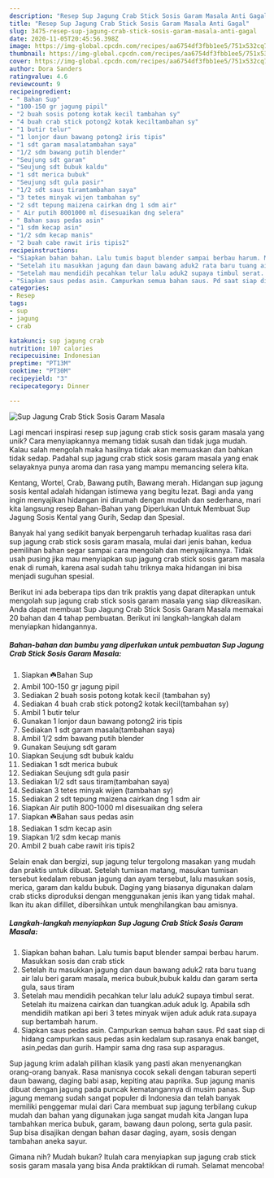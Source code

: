 ```yaml
---
description: "Resep Sup Jagung Crab Stick Sosis Garam Masala Anti Gagal"
title: "Resep Sup Jagung Crab Stick Sosis Garam Masala Anti Gagal"
slug: 3475-resep-sup-jagung-crab-stick-sosis-garam-masala-anti-gagal
date: 2020-11-05T20:45:56.398Z
image: https://img-global.cpcdn.com/recipes/aa6754df3fbb1ee5/751x532cq70/sup-jagung-crab-stick-sosis-garam-masala-foto-resep-utama.jpg
thumbnail: https://img-global.cpcdn.com/recipes/aa6754df3fbb1ee5/751x532cq70/sup-jagung-crab-stick-sosis-garam-masala-foto-resep-utama.jpg
cover: https://img-global.cpcdn.com/recipes/aa6754df3fbb1ee5/751x532cq70/sup-jagung-crab-stick-sosis-garam-masala-foto-resep-utama.jpg
author: Dora Sanders
ratingvalue: 4.6
reviewcount: 9
recipeingredient:
- " Bahan Sup"
- "100-150 gr jagung pipil"
- "2 buah sosis potong kotak kecil tambahan sy"
- "4 buah crab stick potong2 kotak keciltambahan sy"
- "1 butir telur"
- "1 lonjor daun bawang potong2 iris tipis"
- "1 sdt garam masalatambahan saya"
- "1/2 sdm bawang putih blender"
- "Seujung sdt garam"
- "Seujung sdt bubuk kaldu"
- "1 sdt merica bubuk"
- "Seujung sdt gula pasir"
- "1/2 sdt saus tiramtambahan saya"
- "3 tetes minyak wijen tambahan sy"
- "2 sdt tepung maizena cairkan dng 1 sdm air"
- " Air putih 8001000 ml disesuaikan dng selera"
- " Bahan saus pedas asin"
- "1 sdm kecap asin"
- "1/2 sdm kecap manis"
- "2 buah cabe rawit iris tipis2"
recipeinstructions:
- "Siapkan bahan bahan. Lalu tumis baput blender sampai berbau harum. Masukkan sosis dan crab stick"
- "Setelah itu masukkan jagung dan daun bawang aduk2 rata baru tuang air lalu beri garam masala, merica bubuk,bubuk kaldu dan garam serta gula, saus tiram"
- "Setelah mau mendidih pecahkan telur lalu aduk2 supaya timbul serat. Setelah itu maizena cairkan dan tuangkan.aduk aduk lg. Apabila sdh mendidih matikan api beri 3 tetes minyak wijen aduk aduk rata.supaya sup bertambah harum."
- "Siapkan saus pedas asin. Campurkan semua bahan saus. Pd saat siap di hidang campurkan saus pedas asin kedalam sup.rasanya enak banget, asin,pedas dan gurih. Hampir sama dng rasa sup asparagus."
categories:
- Resep
tags:
- sup
- jagung
- crab

katakunci: sup jagung crab 
nutrition: 107 calories
recipecuisine: Indonesian
preptime: "PT13M"
cooktime: "PT30M"
recipeyield: "3"
recipecategory: Dinner

---
```



![Sup Jagung Crab Stick Sosis Garam Masala](https://img-global.cpcdn.com/recipes/aa6754df3fbb1ee5/751x532cq70/sup-jagung-crab-stick-sosis-garam-masala-foto-resep-utama.jpg)

Lagi mencari inspirasi resep sup jagung crab stick sosis garam masala yang unik? Cara menyiapkannya memang tidak susah dan tidak juga mudah. Kalau salah mengolah maka hasilnya tidak akan memuaskan dan bahkan tidak sedap. Padahal sup jagung crab stick sosis garam masala yang enak selayaknya punya aroma dan rasa yang mampu memancing selera kita.

Kentang, Wortel, Crab, Bawang putih, Bawang merah. Hidangan sup jagung sosis kental adalah hidangan istimewa yang begitu lezat. Bagi anda yang ingin menyajikan hidangan ini dirumah dengan mudah dan sederhana, mari kita langsung resep Bahan-Bahan yang Diperlukan Untuk Membuat Sup Jagung Sosis Kental yang Gurih, Sedap dan Spesial.

Banyak hal yang sedikit banyak berpengaruh terhadap kualitas rasa dari sup jagung crab stick sosis garam masala, mulai dari jenis bahan, kedua pemilihan bahan segar sampai cara mengolah dan menyajikannya. Tidak usah pusing jika mau menyiapkan sup jagung crab stick sosis garam masala enak di rumah, karena asal sudah tahu triknya maka hidangan ini bisa menjadi suguhan spesial.


Berikut ini ada beberapa tips dan trik praktis yang dapat diterapkan untuk mengolah sup jagung crab stick sosis garam masala yang siap dikreasikan. Anda dapat membuat Sup Jagung Crab Stick Sosis Garam Masala memakai 20 bahan dan 4 tahap pembuatan. Berikut ini langkah-langkah dalam menyiapkan hidangannya.

<!--inarticleads1-->

##### Bahan-bahan dan bumbu yang diperlukan untuk pembuatan Sup Jagung Crab Stick Sosis Garam Masala:

1. Siapkan  ☘️Bahan Sup
1. Ambil 100-150 gr jagung pipil
1. Sediakan 2 buah sosis potong kotak kecil (tambahan sy)
1. Sediakan 4 buah crab stick potong2 kotak kecil(tambahan sy)
1. Ambil 1 butir telur
1. Gunakan 1 lonjor daun bawang potong2 iris tipis
1. Sediakan 1 sdt garam masala(tambahan saya)
1. Ambil 1/2 sdm bawang putih blender
1. Gunakan Seujung sdt garam
1. Siapkan Seujung sdt bubuk kaldu
1. Sediakan 1 sdt merica bubuk
1. Sediakan Seujung sdt gula pasir
1. Sediakan 1/2 sdt saus tiram(tambahan saya)
1. Sediakan 3 tetes minyak wijen (tambahan sy)
1. Sediakan 2 sdt tepung maizena cairkan dng 1 sdm air
1. Siapkan  Air putih 800-1000 ml disesuaikan dng selera
1. Siapkan  ☘️Bahan saus pedas asin
1. Sediakan 1 sdm kecap asin
1. Siapkan 1/2 sdm kecap manis
1. Ambil 2 buah cabe rawit iris tipis2


Selain enak dan bergizi, sup jagung telur tergolong masakan yang mudah dan praktis untuk dibuat. Setelah tumisan matang, masukan tumisan tersebut kedalam rebusan jagung dan ayam tersebut, lalu masukan sosis, merica, garam dan kaldu bubuk. Daging yang biasanya digunakan dalam crab sticks diproduksi dengan menggunakan jenis ikan yang tidak mahal. Ikan itu akan difillet, dibersihkan untuk menghilangkan bau amisnya. 

<!--inarticleads2-->

##### Langkah-langkah menyiapkan Sup Jagung Crab Stick Sosis Garam Masala:

1. Siapkan bahan bahan. Lalu tumis baput blender sampai berbau harum. Masukkan sosis dan crab stick
1. Setelah itu masukkan jagung dan daun bawang aduk2 rata baru tuang air lalu beri garam masala, merica bubuk,bubuk kaldu dan garam serta gula, saus tiram
1. Setelah mau mendidih pecahkan telur lalu aduk2 supaya timbul serat. Setelah itu maizena cairkan dan tuangkan.aduk aduk lg. Apabila sdh mendidih matikan api beri 3 tetes minyak wijen aduk aduk rata.supaya sup bertambah harum.
1. Siapkan saus pedas asin. Campurkan semua bahan saus. Pd saat siap di hidang campurkan saus pedas asin kedalam sup.rasanya enak banget, asin,pedas dan gurih. Hampir sama dng rasa sup asparagus.


Sup jagung krim adalah pilihan klasik yang pasti akan menyenangkan orang-orang banyak. Rasa manisnya cocok sekali dengan taburan seperti daun bawang, daging babi asap, kepiting atau paprika. Sup jagung manis dibuat dengan jagung pada puncak kematangannya di musim panas. Sup jagung memang sudah sangat populer di Indonesia dan telah banyak memiliki penggemar mulai dari Cara membuat sup jagung terbilang cukup mudah dan bahan yang digunakan juga sangat mudah kita Jangan lupa tambahkan merica bubuk, garam, bawang daun polong, serta gula pasir. Sup bisa disajikan dengan bahan dasar daging, ayam, sosis dengan tambahan aneka sayur. 

Gimana nih? Mudah bukan? Itulah cara menyiapkan sup jagung crab stick sosis garam masala yang bisa Anda praktikkan di rumah. Selamat mencoba!
